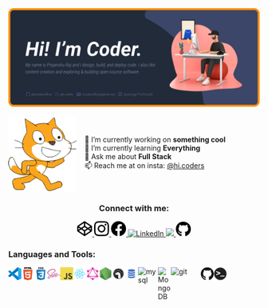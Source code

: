 <!--
**hicodersofficial/hicodersofficial** is a ✨ _special_ ✨ repository because its `README.md` (this file) appears on your GitHub profile.
Here are some ideas to get you started:
- 🔭 I’m currently working on ...
- 🌱 I’m currently learning ...
- 👯 I’m looking to collaborate on ...
- 🤔 I’m looking for help with ...
- 💬 Ask me about ...
- 📫 How to reach me: ...
- 😄 Pronouns: ...
- ⚡ Fun fact: ...
-->

<img src="https://raw.githubusercontent.com/hicodersofficial/images/main/intro.png" />

<!-- <img src="https://github-readme-stats.vercel.app/api/?username=hicodersofficial&show_icons=true" alt="git stats"> -->

<br />
<br />

<div style="display: flex; align-items: center;">
<img src="https://raw.githubusercontent.com/hicodersofficial/images/main/giphy%20(2).gif"  height="150"/>

<div style="margin-left: 1rem;"> 
🔭 I’m currently working on <b>something cool</b> <br/>
 🌱 I’m currently learning <b>Everything</b><br/>
 💬 Ask me about <b>Full Stack</b><br/>
 📫 Reach me at on insta: <a href="https://www.instagram.com/hi.coders">@hi.coders</a><br/>
</div>

</div>

<h3 align="center">Connect with me:</h3>
<p align="center">

<a href="https://codepen.io/hicoders"> 
    <img src="https://raw.githubusercontent.com/priyanshuraj24/images/7f532054ceac46ca913bcb79966f9b11aa7c4212/Icon%20awesome-codepen.svg" width="30" />
</a>
<a href="https://www.instagram.com/hi.coders"> 
    <img src="https://raw.githubusercontent.com/priyanshuraj24/images/7f532054ceac46ca913bcb79966f9b11aa7c4212/Icon%20awesome-instagram.svg" width="30"/>
</a>
<a href="https://www.facebook.com/hicoders"> 
    <img src="https://raw.githubusercontent.com/priyanshuraj24/images/7f532054ceac46ca913bcb79966f9b11aa7c4212/Icon%20awesome-facebook.svg" width="30"/>
</a>
<a  href="https://www.linkedin.com/company/hi-coders/">
    <img  alt="LinkedIn" src="https://cdn.jsdelivr.net/npm/simple-icons@v3/icons/linkedin.svg" width="30" />
</a>
<a href="https://www.github.com/hicodersofficial"> 
<a href="https://discord.gg/9mE4hmfu"> 
    <img src="https://theme.zdassets.com/theme_assets/678183/af1a442f9a25a27837f17805b1c0cfa4d1725f90.png"  width="35"/>
</a>
    <img src="https://raw.githubusercontent.com/priyanshuraj24/images/7f532054ceac46ca913bcb79966f9b11aa7c4212/Icon%20awesome-github.svg"  width="30"/>
</a>

### Languages and Tools:

[<img align="left" alt="Visual Studio Code" width="26px" src="https://raw.githubusercontent.com/github/explore/80688e429a7d4ef2fca1e82350fe8e3517d3494d/topics/visual-studio-code/visual-studio-code.png" />][repo]
[<img align="left" alt="html5" width="26px" src="https://raw.githubusercontent.com/github/explore/80688e429a7d4ef2fca1e82350fe8e3517d3494d/topics/html/html.png" />][repo]
[<img align="left" alt="CSS3" width="26px" src="https://raw.githubusercontent.com/github/explore/80688e429a7d4ef2fca1e82350fe8e3517d3494d/topics/css/css.png" />][repo]
[<img align="left" alt="sass" width="26px" src="https://raw.githubusercontent.com/github/explore/80688e429a7d4ef2fca1e82350fe8e3517d3494d/topics/sass/sass.png" />][repo]
[<img align="left" alt="JavaScript" width="26px" src="https://raw.githubusercontent.com/github/explore/80688e429a7d4ef2fca1e82350fe8e3517d3494d/topics/javascript/javascript.png" />][repo]
[<img align="left" alt="react" width="26px" src="https://raw.githubusercontent.com/github/explore/80688e429a7d4ef2fca1e82350fe8e3517d3494d/topics/react/react.png" />][repo]
[<img align="left" alt="graphql" width="26px" src="https://raw.githubusercontent.com/github/explore/80688e429a7d4ef2fca1e82350fe8e3517d3494d/topics/graphql/graphql.png" />][repo]
[<img align="left" alt="Node.js" width="26px" src="https://raw.githubusercontent.com/github/explore/80688e429a7d4ef2fca1e82350fe8e3517d3494d/topics/nodejs/nodejs.png" />][repo]
[<img align="left" alt="deno" width="26px" src="https://raw.githubusercontent.com/github/explore/361e2821e2dea67711cde99c9c40ed357061cf27/topics/deno/deno.png" />][repo]
[<img align="left" alt="SQL" width="26px" src="https://raw.githubusercontent.com/github/explore/80688e429a7d4ef2fca1e82350fe8e3517d3494d/topics/sql/sql.png" />][repo]
[<img align="left" alt="mysql" width="40px" src="https://labs.mysql.com/common/logos/mysql-logo.svg?v2" />][repo]
[<img align="left" alt="MongoDB" width="26px" src="https://www.mongodb.com/assets/images/global/favicon.ico" />][repo]
[<img align="left" alt="git" width="60" src="https://git-scm.com/images/logo@2x.png" />][repo]
[<img align="left" alt="GitHub" width="26px" src="https://raw.githubusercontent.com/github/explore/78df643247d429f6cc873026c0622819ad797942/topics/github/github.png" />][repo]
[<img align="left" alt="html5" width="26px" src="https://raw.githubusercontent.com/github/explore/80688e429a7d4ef2fca1e82350fe8e3517d3494d/topics/terminal/terminal.png" />][repo]

<br />

[repo]: https://github.com/hicodersofficial?tab=repositories

</p>

<!-- ![](https://github-readme-stats.vercel.app/api/top-langs/?username=hicodersofficial)
<img src="https://komarev.com/ghpvc/?username=hicodersofficial" alt="hicodersofficial" /> -->

